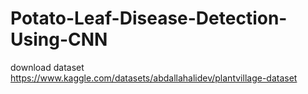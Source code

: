 # Potato-Leaf-Disease-Detection-Using-CNN
download dataset
https://www.kaggle.com/datasets/abdallahalidev/plantvillage-dataset
